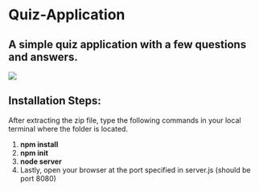 # Quiz-Application
<h2>A simple quiz application with a few questions and answers.</h2>
<img src="https://user-images.githubusercontent.com/25343696/112947898-0a334a00-9140-11eb-889e-63afd9cb908f.png">

<h2>Installation Steps:</h2>

<p>After extracting the zip file, type the following commands in your local terminal where the folder is located.</p>
<ol>
  <li><b>npm install</b></li>
  <li><b>npm init</b></li>
  <li><b>node server</b></li>
  <li>Lastly, open your browser at the port specified in server.js (should be port 8080)</li>
</ol>


